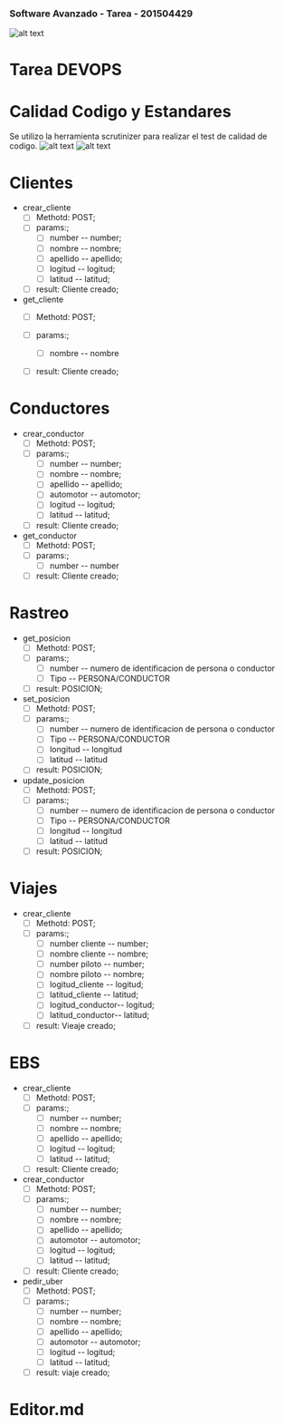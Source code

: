 ### Software Avanzado - Tarea  - 201504429
![alt text](https://github.com/gamgustavo/sat2/blob/master/arquitectura.PNG)

# Tarea DEVOPS

# Calidad Codigo y Estandares
Se utilizo la herramienta scrutinizer para realizar el test de calidad de codigo.
![alt text](https://github.com/gamgustavo/sat2/blob/master/calidad.PNG)
![alt text](https://github.com/gamgustavo/sat2/blob/master/calidad02.PNG)


# Clientes
- crear_cliente
  - [ ] Methotd: POST;
  - [ ] params:;
      - [ ] number -- number;
      - [ ] nombre -- nombre;
      - [ ] apellido -- apellido;
      - [ ] logitud -- logitud;
      - [ ] latitud -- latitud; 
  - [ ] result: Cliente creado;
- get_cliente
  - [ ] Methotd: POST;
  - [ ] params:;
      - [ ] nombre -- nombre 
  - [ ] result: Cliente creado;  
  

# Conductores
- crear_conductor
  - [ ] Methotd: POST;
  - [ ] params:;
      - [ ] number -- number;
      - [ ] nombre -- nombre;
      - [ ] apellido -- apellido;
      - [ ] automotor -- automotor;      
      - [ ] logitud -- logitud;
      - [ ] latitud -- latitud; 
  - [ ] result: Cliente creado;
- get_conductor
  - [ ] Methotd: POST;
  - [ ] params:;
      - [ ] number -- number 
  - [ ] result: Cliente creado;    
# Rastreo
- get_posicion
  - [ ] Methotd: POST;
  - [ ] params:;
      - [ ] number -- numero de identificacion de persona o conductor
      - [ ] Tipo -- PERSONA/CONDUCTOR      
  - [ ] result: POSICION;

- set_posicion
  - [ ] Methotd: POST;
  - [ ] params:;
      - [ ] number -- numero de identificacion de persona o conductor
      - [ ] Tipo -- PERSONA/CONDUCTOR     
      - [ ] longitud -- longitud     
      - [ ] latitud -- latitud          
  - [ ] result: POSICION;  
- update_posicion
  - [ ] Methotd: POST;
  - [ ] params:;
      - [ ] number -- numero de identificacion de persona o conductor
      - [ ] Tipo -- PERSONA/CONDUCTOR     
      - [ ] longitud -- longitud     
      - [ ] latitud -- latitud          
  - [ ] result: POSICION;    
  
# Viajes

- crear_cliente
  - [ ] Methotd: POST;
  - [ ] params:;
      - [ ] number cliente -- number;
      - [ ] nombre cliente -- nombre;
      - [ ] number piloto -- number;
      - [ ] nombre piloto -- nombre;      
      - [ ] logitud_cliente -- logitud;
      - [ ] latitud_cliente -- latitud; 
      - [ ] logitud_conductor-- logitud;
      - [ ] latitud_conductor-- latitud;       
  - [ ] result: Vieaje creado;
# EBS
- crear_cliente
  - [ ] Methotd: POST;
  - [ ] params:;
      - [ ] number -- number;
      - [ ] nombre -- nombre;
      - [ ] apellido -- apellido;
      - [ ] logitud -- logitud;
      - [ ] latitud -- latitud; 
  - [ ] result: Cliente creado;
- crear_conductor
  - [ ] Methotd: POST;
  - [ ] params:;
      - [ ] number -- number;
      - [ ] nombre -- nombre;
      - [ ] apellido -- apellido;
      - [ ] automotor -- automotor;      
      - [ ] logitud -- logitud;
      - [ ] latitud -- latitud; 
  - [ ] result: Cliente creado;

- pedir_uber
  - [ ] Methotd: POST;
  - [ ] params:;
      - [ ] number -- number;
      - [ ] nombre -- nombre;
      - [ ] apellido -- apellido;
      - [ ] automotor -- automotor;      
      - [ ] logitud -- logitud;
      - [ ] latitud -- latitud; 
  - [ ] result: viaje creado;

# Editor.md